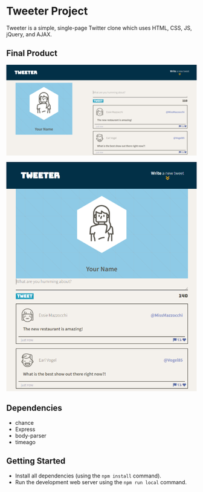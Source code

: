 # Tweeter Project

Tweeter is a simple, single-page Twitter clone which uses HTML, CSS, JS, jQuery, and AJAX.

## Final Product

![Screenshot of the App in Desktop View](https://github.com/Vptrinh/tweeter/blob/master/docs/tweeterDesktop.PNG?raw=true)

![Screenshot of the App in Tablet View](https://github.com/Vptrinh/tweeter/blob/master/docs/tweeterTablet.PNG?raw=true)

## Dependencies

- chance
- Express
- body-parser
- timeago

## Getting Started

- Install all dependencies (using the `npm install` command).
- Run the development web server using the `npm run local` command.
